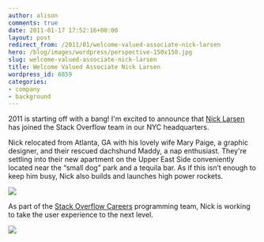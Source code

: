 ```yaml
---
author: alison
comments: true
date: 2011-01-17 17:52:16+00:00
layout: post
redirect_from: /2011/01/welcome-valued-associate-nick-larsen
hero: /blog/images/wordpress/perspective-150x150.jpg
slug: welcome-valued-associate-nick-larsen
title: Welcome Valued Associate Nick Larsen
wordpress_id: 6859
categories:
- company
- background
---
```


2011 is starting off with a bang! I'm excited to announce that [Nick Larsen](http://stackoverflow.com/users/178082/nicklarsen) has joined the Stack Overflow team in our NYC headquarters.

Nick relocated from Atlanta, GA with his lovely wife Mary Paige, a graphic designer, and their rescued dachshund Maddy, a nap enthusiast. They're settling into their new apartment on the Upper East Side conveniently located near the “small dog” park and a tequila bar. As if this isn’t enough to keep him busy, Nick also builds and launches high power rockets.

[![](/blog/images/wordpress/perspective-150x150.jpg)](/blog/images/wordpress/perspective.jpg)

As part of the [Stack Overflow Careers](http://careers.stackoverflow.com/) programming team, Nick is working to take the user experience to the next level.

[![](/blog/images/wordpress/heritage-150x150.jpg)](/blog/images/wordpress/heritage.jpg)
